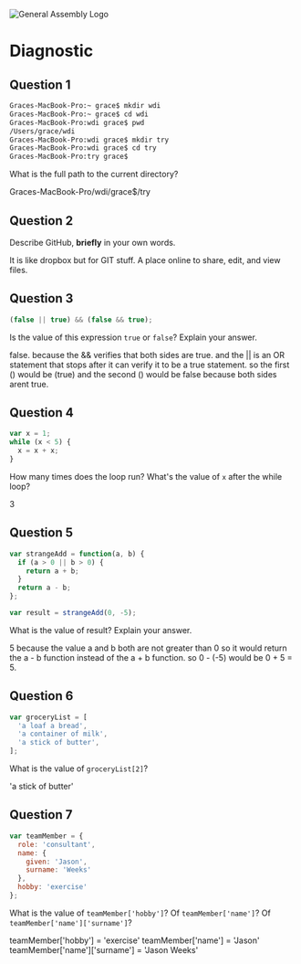![General Assembly Logo](http://i.imgur.com/ke8USTq.png)

# Diagnostic

## Question 1

```sh
Graces-MacBook-Pro:~ grace$ mkdir wdi
Graces-MacBook-Pro:~ grace$ cd wdi
Graces-MacBook-Pro:wdi grace$ pwd
/Users/grace/wdi
Graces-MacBook-Pro:wdi grace$ mkdir try
Graces-MacBook-Pro:wdi grace$ cd try
Graces-MacBook-Pro:try grace$
```

What is the full path to the current directory?

Graces-MacBook-Pro/wdi/grace$/try

## Question 2

Describe GitHub, **briefly** in your own words.

It is like dropbox but for GIT stuff. A place online to share, edit, and view files.

## Question 3

```js
(false || true) && (false && true);
```

Is the value of this expression `true` or `false`?  Explain your answer.

false. because the && verifies that both sides are true. and the || is an OR statement  that stops after it can verify it to be a true statement. so the first () would be (true) and the second () would be false because both sides arent true.

## Question 4

```js
var x = 1;
while (x < 5) {
  x = x + x;
}
```

How many times does the loop run?  What's the value of `x` after the while loop?

3

## Question 5

```js
var strangeAdd = function(a, b) {
  if (a > 0 || b > 0) {
    return a + b;
  }
  return a - b;
};

var result = strangeAdd(0, -5);
```

What is the value of result?  Explain your answer.

5 because the value a and b both are not greater than 0 so it would return the a - b function instead of the a + b function. so 0 - (-5) would be 0 + 5 = 5.

## Question 6

```js
var groceryList = [
  'a loaf a bread',
  'a container of milk',
  'a stick of butter',
];
```

What is the value of `groceryList[2]`?

'a stick of butter'

## Question 7

```js
var teamMember = {
  role: 'consultant',
  name: {
    given: 'Jason',
    surname: 'Weeks'
  },
  hobby: 'exercise'
};
```

What is the value of `teamMember['hobby']`?  Of `teamMember['name']`?  Of
`teamMember['name']['surname']`?

teamMember['hobby'] = 'exercise'
teamMember['name'] = 'Jason'
teamMember['name']['surname'] = 'Jason Weeks'

